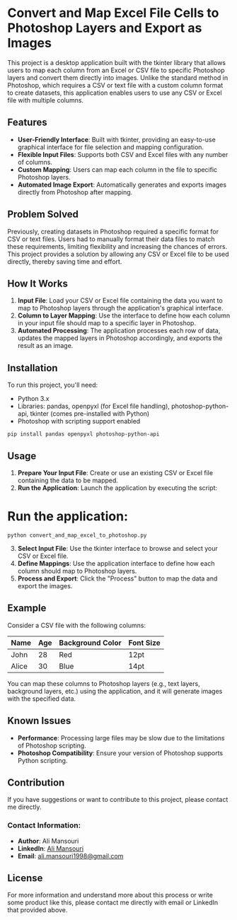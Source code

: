 # Convert and Map Excel File Cells to Photoshop Layers and Export as Images

This project is a desktop application built with the tkinter library that allows users to map each column from an Excel or CSV file to specific Photoshop layers and convert them directly into images. Unlike the standard method in Photoshop, which requires a CSV or text file with a custom column format to create datasets, this application enables users to use any CSV or Excel file with multiple columns.

## Features

- **User-Friendly Interface**: Built with tkinter, providing an easy-to-use graphical interface for file selection and mapping configuration.
- **Flexible Input Files**: Supports both CSV and Excel files with any number of columns.
- **Custom Mapping**: Users can map each column in the file to specific Photoshop layers.
- **Automated Image Export**: Automatically generates and exports images directly from Photoshop after mapping.

## Problem Solved

Previously, creating datasets in Photoshop required a specific format for CSV or text files. Users had to manually format their data files to match these requirements, limiting flexibility and increasing the chances of errors. This project provides a solution by allowing any CSV or Excel file to be used directly, thereby saving time and effort.

## How It Works

1. **Input File**: Load your CSV or Excel file containing the data you want to map to Photoshop layers through the application's graphical interface.
2. **Column to Layer Mapping**: Use the interface to define how each column in your input file should map to a specific layer in Photoshop.
3. **Automated Processing**: The application processes each row of data, updates the mapped layers in Photoshop accordingly, and exports the result as an image.

## Installation

To run this project, you'll need:
- Python 3.x
- Libraries: pandas, openpyxl (for Excel file handling), photoshop-python-api, tkinter (comes pre-installed with Python)
- Photoshop with scripting support enabled

```
pip install pandas openpyxl photoshop-python-api
```
## Usage

1. **Prepare Your Input File**: Create or use an existing CSV or Excel file containing the data to be mapped.
2. **Run the Application**: Launch the application by executing the script:

# Run the application:
```
python convert_and_map_excel_to_photoshop.py
```
3. **Select Input File**: Use the tkinter interface to browse and select your CSV or Excel file.
4. **Define Mappings**: Use the application interface to define how each column should map to Photoshop layers.
5. **Process and Export**: Click the "Process" button to map the data and export the images.

## Example

Consider a CSV file with the following columns:

| Name  | Age | Background Color | Font Size |
|-------|-----|------------------|-----------|
| John  | 28  | Red              | 12pt      |
| Alice | 30  | Blue             | 14pt      |

You can map these columns to Photoshop layers (e.g., text layers, background layers, etc.) using the application, and it will generate images with the specified data.

## Known Issues

- **Performance**: Processing large files may be slow due to the limitations of Photoshop scripting.
- **Photoshop Compatibility**: Ensure your version of Photoshop supports Python scripting.

## Contribution

If you have suggestions or want to contribute to this project, please contact me directly.

### Contact Information:

- **Author**: Ali Mansouri
- **LinkedIn**: [Ali Mansouri](https://www.linkedin.com/in/ali-mansouri-a7984215b/)
- **Email**: [ali.mansouri1998@gmail.com](mailto:ali.mansouri1998@gmail.com)

## License

For more information and understand more about this process or write some product like this, please contact me directly with email or LinkedIn that provided above.
